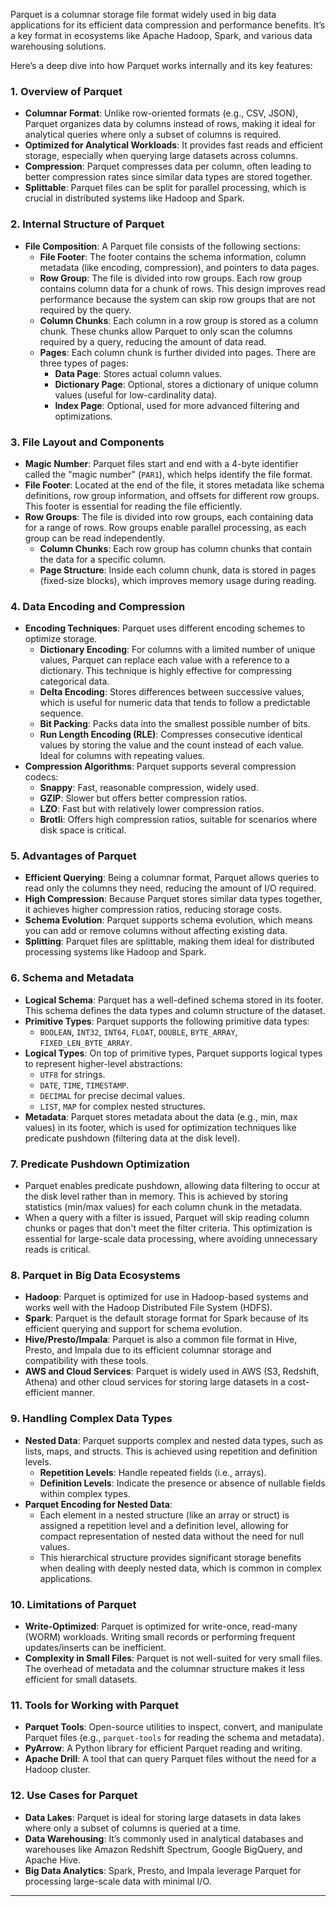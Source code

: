 Parquet is a columnar storage file format widely used in big data applications for its efficient data compression and performance benefits. It’s a key format in ecosystems like Apache Hadoop, Spark, and various data warehousing solutions.

Here’s a deep dive into how Parquet works internally and its key features:

### 1. **Overview of Parquet**
   - **Columnar Format**: Unlike row-oriented formats (e.g., CSV, JSON), Parquet organizes data by columns instead of rows, making it ideal for analytical queries where only a subset of columns is required.
   - **Optimized for Analytical Workloads**: It provides fast reads and efficient storage, especially when querying large datasets across columns.
   - **Compression**: Parquet compresses data per column, often leading to better compression rates since similar data types are stored together.
   - **Splittable**: Parquet files can be split for parallel processing, which is crucial in distributed systems like Hadoop and Spark.

### 2. **Internal Structure of Parquet**
   - **File Composition**: A Parquet file consists of the following sections:
     - **File Footer**: The footer contains the schema information, column metadata (like encoding, compression), and pointers to data pages.
     - **Row Group**: The file is divided into row groups. Each row group contains column data for a chunk of rows. This design improves read performance because the system can skip row groups that are not required by the query.
     - **Column Chunks**: Each column in a row group is stored as a column chunk. These chunks allow Parquet to only scan the columns required by a query, reducing the amount of data read.
     - **Pages**: Each column chunk is further divided into pages. There are three types of pages:
       - **Data Page**: Stores actual column values.
       - **Dictionary Page**: Optional, stores a dictionary of unique column values (useful for low-cardinality data).
       - **Index Page**: Optional, used for more advanced filtering and optimizations.

### 3. **File Layout and Components**
   - **Magic Number**: Parquet files start and end with a 4-byte identifier called the "magic number" (`PAR1`), which helps identify the file format.
   - **File Footer**: Located at the end of the file, it stores metadata like schema definitions, row group information, and offsets for different row groups. This footer is essential for reading the file efficiently.
   - **Row Groups**: The file is divided into row groups, each containing data for a range of rows. Row groups enable parallel processing, as each group can be read independently.
     - **Column Chunks**: Each row group has column chunks that contain the data for a specific column.
     - **Page Structure**: Inside each column chunk, data is stored in pages (fixed-size blocks), which improves memory usage during reading.

### 4. **Data Encoding and Compression**
   - **Encoding Techniques**: Parquet uses different encoding schemes to optimize storage.
     - **Dictionary Encoding**: For columns with a limited number of unique values, Parquet can replace each value with a reference to a dictionary. This technique is highly effective for compressing categorical data.
     - **Delta Encoding**: Stores differences between successive values, which is useful for numeric data that tends to follow a predictable sequence.
     - **Bit Packing**: Packs data into the smallest possible number of bits.
     - **Run Length Encoding (RLE)**: Compresses consecutive identical values by storing the value and the count instead of each value. Ideal for columns with repeating values.
   - **Compression Algorithms**: Parquet supports several compression codecs:
     - **Snappy**: Fast, reasonable compression, widely used.
     - **GZIP**: Slower but offers better compression ratios.
     - **LZO**: Fast but with relatively lower compression ratios.
     - **Brotli**: Offers high compression ratios, suitable for scenarios where disk space is critical.

### 5. **Advantages of Parquet**
   - **Efficient Querying**: Being a columnar format, Parquet allows queries to read only the columns they need, reducing the amount of I/O required.
   - **High Compression**: Because Parquet stores similar data types together, it achieves higher compression ratios, reducing storage costs.
   - **Schema Evolution**: Parquet supports schema evolution, which means you can add or remove columns without affecting existing data.
   - **Splitting**: Parquet files are splittable, making them ideal for distributed processing systems like Hadoop and Spark.

### 6. **Schema and Metadata**
   - **Logical Schema**: Parquet has a well-defined schema stored in its footer. This schema defines the data types and column structure of the dataset.
   - **Primitive Types**: Parquet supports the following primitive data types:
     - `BOOLEAN`, `INT32`, `INT64`, `FLOAT`, `DOUBLE`, `BYTE_ARRAY`, `FIXED_LEN_BYTE_ARRAY`.
   - **Logical Types**: On top of primitive types, Parquet supports logical types to represent higher-level abstractions:
     - `UTF8` for strings.
     - `DATE`, `TIME`, `TIMESTAMP`.
     - `DECIMAL` for precise decimal values.
     - `LIST`, `MAP` for complex nested structures.
   - **Metadata**: Parquet stores metadata about the data (e.g., min, max values) in its footer, which is used for optimization techniques like predicate pushdown (filtering data at the disk level).

### 7. **Predicate Pushdown Optimization**
   - Parquet enables predicate pushdown, allowing data filtering to occur at the disk level rather than in memory. This is achieved by storing statistics (min/max values) for each column chunk in the metadata.
   - When a query with a filter is issued, Parquet will skip reading column chunks or pages that don't meet the filter criteria. This optimization is essential for large-scale data processing, where avoiding unnecessary reads is critical.

### 8. **Parquet in Big Data Ecosystems**
   - **Hadoop**: Parquet is optimized for use in Hadoop-based systems and works well with the Hadoop Distributed File System (HDFS).
   - **Spark**: Parquet is the default storage format for Spark because of its efficient querying and support for schema evolution.
   - **Hive/Presto/Impala**: Parquet is also a common file format in Hive, Presto, and Impala due to its efficient columnar storage and compatibility with these tools.
   - **AWS and Cloud Services**: Parquet is widely used in AWS (S3, Redshift, Athena) and other cloud services for storing large datasets in a cost-efficient manner.

### 9. **Handling Complex Data Types**
   - **Nested Data**: Parquet supports complex and nested data types, such as lists, maps, and structs. This is achieved using repetition and definition levels.
     - **Repetition Levels**: Handle repeated fields (i.e., arrays).
     - **Definition Levels**: Indicate the presence or absence of nullable fields within complex types.
   - **Parquet Encoding for Nested Data**:
     - Each element in a nested structure (like an array or struct) is assigned a repetition level and a definition level, allowing for compact representation of nested data without the need for null values.
     - This hierarchical structure provides significant storage benefits when dealing with deeply nested data, which is common in complex applications.

### 10. **Limitations of Parquet**
   - **Write-Optimized**: Parquet is optimized for write-once, read-many (WORM) workloads. Writing small records or performing frequent updates/inserts can be inefficient.
   - **Complexity in Small Files**: Parquet is not well-suited for very small files. The overhead of metadata and the columnar structure makes it less efficient for small datasets.

### 11. **Tools for Working with Parquet**
   - **Parquet Tools**: Open-source utilities to inspect, convert, and manipulate Parquet files (e.g., `parquet-tools` for reading the schema and metadata).
   - **PyArrow**: A Python library for efficient Parquet reading and writing.
   - **Apache Drill**: A tool that can query Parquet files without the need for a Hadoop cluster.

### 12. **Use Cases for Parquet**
   - **Data Lakes**: Parquet is ideal for storing large datasets in data lakes where only a subset of columns is queried at a time.
   - **Data Warehousing**: It’s commonly used in analytical databases and warehouses like Amazon Redshift Spectrum, Google BigQuery, and Apache Hive.
   - **Big Data Analytics**: Spark, Presto, and Impala leverage Parquet for processing large-scale data with minimal I/O.

---
